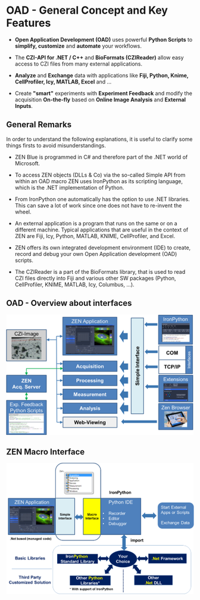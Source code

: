 # OAD - General Concept and Key Features

* **Open Application Development (OAD)** uses powerful **Python Scripts** to **simplify, customize** and **automate** your workflows.

* The **CZI-API for .NET / C++** and **BioFormats (CZIReader)** allow easy access to CZI files from many external applications.

* **Analyze** and **Exchange** data with applications like **Fiji, Python, Knime, CellProfiler, Icy, MATLAB, Excel** and …

* Create **"smart"** experiments with **Experiment Feedback** and modify the acquisition **On-the-fly** based on **Online Image Analysis** and **External Inputs**.

## General Remarks

In order to understand the following explanations, it is useful to clarify some things firsts to avoid misunderstandings.

* ZEN Blue is programmed in C# and therefore part of the .NET world of Microsoft.

* To access ZEN objects (DLLs & Co) via the so-called Simple API from within an OAD macro ZEN uses IronPython as its scripting language, which is the .NET implementation of Python.

* From IronPython one automatically has the option to use .NET libraries. This can save a lot of work since one does not have to re-invent the wheel.

* An external application is a program that runs on the same or on a different machine. Typical applications that are useful in the context of ZEN are Fiji, Icy, Python, MATLAB, KNIME, CellProfiler, and Excel.

* ZEN offers its own integrated development environment (IDE) to create, record and debug your own Open Application development (OAD) scripts.

* The CZIReader is a part of the BioFormats library, that is used to read CZI files directly into Fiji and various other SW packages (Python, CellProfiler, KNIME, MATLAB, Icy, Columbus, …). 


## OAD - Overview about interfaces

![OAD Overview](/images/OAD_Overview.png)

## ZEN Macro Interface

![OAD - ZEN Macro Interface](/images/ZEN_Macro_Interface.png)
